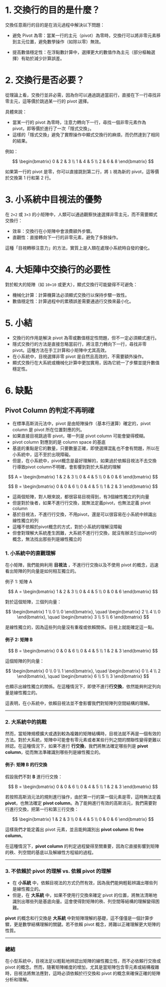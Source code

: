 # 1. 交換行的目的是什麼？

交換任意兩行的目的是在消元過程中解決以下問題：

- 避免 Pivot 為零：當某一行的主元（pivot）為零時，交換行可以將非零元素移到主元位置，避免數學操作（如除以零）無效。

- 提高數值穩定性：在浮點數計算中，選擇更大的數值作為主元（部分樞軸選擇）有助於減少計算誤差。

# 2. 交換行是否必要？

從理論上看，交換行並非必需，因為你可以通過跳過當前行，直接在下一行尋找非零主元，這等價於跳過某一行的 pivot 選擇。

具體來說：

- 當某一行的 pivot 為零時，注意力轉向下一行，尋找一個非零元素作為 pivot，即等價於進行了一次「隱式交換」。
- 這樣的「隱式交換」避免了實際操作中顯式交換行的麻煩，而仍然達到了相同的結果。

例如：

$$
\begin{bmatrix}
0 & 2 & 3 \\
1 & 4 & 5 \\
2 & 6 & 8
\end{bmatrix}
$$

如果第一行的 pivot 是零，你可以直接跳到第二行，將 `1` 視為新的 pivot，這等價於交換第 1 行和第 2 行。

# 3. 小系統中目視法的優勢

在 `2×2` 或 `3×3` 的小矩陣中，人類可以通過觀察快速選擇非零主元，而不需要顯式交換行：

- 效率：交換行在小矩陣中會浪費額外步驟。
- 直觀性：直接轉向下一行的非零元素，避免了多餘操作。

這種「目視轉移注意力」的方法，實質上是人類在處理小系統時自發的優化。

# 4. 大矩陣中交換行的必要性

對於較大的矩陣（如 `10×10` 或更大），顯式交換行可能變得不可避免：

- 機械化計算：計算機算法必須顯式交換行以保持步驟一致性。
- 數值穩定性：計算過程中的累積誤差需要通過行交換來最小化。

# 5. 小結

- 交換行的作用是解決 pivot 為零或數值穩定性問題，但不一定必須顯式進行。
- 隱式交換行的方法是直接忽略當前行，將注意力轉向下一行，尋找非零 pivot。這種方法在手工計算和小矩陣中尤其高效。
- 在小系統中，目視選擇非零 pivot 是自然且高效的，不需要額外操作。
- 顯式交換行在大系統或機械化計算中更加實用，因為它統一了步驟並提升數值穩定性。

# 6. 缺點

## Pivot Column 的判定不再明確
- 在標準高斯消元法中，pivot 是由矩陣操作（基本行運算）確定的，pivot column 是 pivot 所在位置對應的列。
- 如果直接目視跳過零 pivot，哪一列是 pivot column 可能會變得模糊。
- pivot column 對應到的是 column space 的基底
- 基底的重點是它的數量，只要數量正確，即使選擇混亂也不會有問題，所以在小系統中，這不至於出現障礙。
- 但是，在小系統中，pivot概念是最好理解的，如果過於依賴目視法不去交換行導致pivot column不明確，會影響到對於大系統的理解

$$
A = 
\begin{bmatrix}
1 & 2 & 3 \\
0 & 4 & 5 \\
0 & 0 & 6 
\end{bmatrix}
$$

$$
B = 
\begin{bmatrix}
0 & 0 & 6 \\
0 & 4 & 5 \\
1 & 2 & 3 
\end{bmatrix}
$$


- 這兩個矩陣，對人眼來說，都很容易目視得到，有3個線性獨立的列向量
- 但是對於後者，如果不進行行交換，就無法定義pivot，也無法定義 pivot column
- 基於目視法，不進行行交換，不用pivot，還是可以很容易在小系統中辨識出線性獨立的列
- 這種不依賴於pivot概念的方式，對於小系統的理解沒障礙
- 但會對理解大系統產生困難，大系統不進行行交換，就沒有辦法引出pivot的概念，無法找出那些列是線性獨立的



### **1. 小系統中的直觀理解**
在小矩陣，我們能夠利用 **目視法** ，不進行行交換以及不使用 pivot 的概念，迅速看出矩陣的列向量是如何相互獨立的。

例子 1: 矩陣 A

$$
A = 
\begin{bmatrix}
1 & 2 & 3 \\
0 & 4 & 5 \\
0 & 0 & 6 
\end{bmatrix}
$$

對於這個矩陣，三個列向量：

$$
\begin{bmatrix} 
1 \\ 
0 \\ 
0 
\end{bmatrix}, \quad
\begin{bmatrix} 
2 \\ 
4 \\ 
0 
\end{bmatrix}, \quad
\begin{bmatrix} 
3 \\ 
5 \\ 
6 
\end{bmatrix}
$$

是線性獨立的，因為這些列向量沒有重複或依賴關係。目視上就能確定這一點。

#### 例子 2: 矩陣 B

$$
B = \begin{bmatrix}
0 & 0 & 6 \\
0 & 4 & 5 \\
1 & 2 & 3 
\end{bmatrix}
$$

這個矩陣的列向量：

$$
\begin{bmatrix} 
0 \\ 
0 \\ 
1 
\end{bmatrix}, \quad
\begin{bmatrix} 
0 \\ 
4 \\ 
2 
\end{bmatrix}, \quad
\begin{bmatrix} 
6 \\ 
5 \\ 
3 
\end{bmatrix}
$$

也顯示出線性獨立的關係。在這種情況下，即使不進行**行交換**，依然能夠判定列向量是線性獨立的。

這表明，在小系統中，依賴目視法並不會影響我們對矩陣列空間結構的理解。

---

### **2. 大系統中的挑戰**
然而，當矩陣規模擴大或遇到較為複雜的矩陣結構時，目視法就不再是一個有效的方法。對於大系統，矩陣中可能會有零元素或者某些行列之間的關聯性變得更難以辨認。在這種情況下，如果不進行 **行交換**，我們將無法確定哪些列是 **pivot column**，從而無法準確識別哪些列是線性獨立的。

#### 例子: 矩陣 B 的行交換
假設我們不對 **B** 進行行交換：

$$
B = \begin{bmatrix}
0 & 0 & 6 \\
0 & 4 & 5 \\
1 & 2 & 3 
\end{bmatrix}
$$

若按照高斯消元法的規則進行操作，由於第一行的第一個元素是零，這時無法定義 **pivot**，也無法確定 **pivot column**。為了能夠進行有效的高斯消元，我們需要對行進行交換，把第一行和第三行交換：

$$
\begin{bmatrix}
1 & 2 & 3 \\
0 & 4 & 5 \\
0 & 0 & 6 
\end{bmatrix}
$$

這樣我們才能定義出 pivot 元素，並且能夠識別出 **pivot column** 和 **free column**。

在這種情況下，**pivot column** 的判定過程變得至關重要，因為它直接影響到矩陣的秩、列空間的基底以及解線性方程組的過程。

---

### **3. 不依賴於 pivot 的理解 vs. 依賴 pivot 的理解**
- 在 **小系統** 中，依賴目視法的方式仍然有效，因為我們能夠輕鬆辨識出哪些列是線性獨立的。
- 但是，在 **大系統** 中，如果不使用行交換來確定 pivot 的位置，將無法清晰地識別出哪些列是基底向量。這會使得對矩陣的秩、列空間等結構的理解變得困難。

**pivot** 的概念和行交換是 **大系統** 中對矩陣理解的基礎，這不僅僅是一個計算步驟，更是數學結構理解的關鍵。若不依賴 pivot 概念，將難以正確理解更大矩陣的性質。

---

### **總結**
在小型系統中，目視法足以輕鬆地辨認出矩陣的線性獨立性，而不必依賴行交換或 pivot 的概念。然而，隨著矩陣維度的增加，尤其是當矩陣包含零元素或結構複雜時，目視法將無法應對，這時必須依賴於行交換和 pivot 的概念來確保正確的矩陣分析和理解。














​




